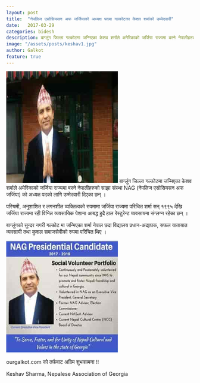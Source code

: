 ```yaml
---
layout: post
title:  "नेपलिज एसोसियसन अफ जर्जियाको अध्यक्ष पदमा गल्कोटका केशव शर्माको उम्मेदवारी"
date:   2017-03-29 
categories: bidesh
description: बाग्लुंग जिल्ला गल्कोटमा जन्मिएका केशव शर्माले अमेरिकाको जर्जिया राज्यमा बस्ने नेपालीहरुको साझा संस्था NAG (नेपलिज एसोसियसन अफ जर्जिया) को अध्यक्ष पदको लागि उम्मेदवारी दिएका छन् । ...| Galkot News, Khabar, Information
image: "/assets/posts/keshav1.jpg"
author: Galkot
feature: true
---
```


<img src="/assets/posts/keshav2.jpg" alt="keshav sharma, Nepalese Association Georgia">
बाग्लुंग जिल्ला गल्कोटमा जन्मिएका केशव शर्माले अमेरिकाको जर्जिया राज्यमा बस्ने नेपालीहरुको साझा संस्था NAG (नेपलिज एसोसियसन अफ जर्जिया) को अध्यक्ष पदको लागि उम्मेदवारी दिएका छन् ।

परिश्रमी, अनुशाशित र लगनशील व्यक्तित्वको रुपमामा जर्जिया राज्यमा परिचित  शर्मा सन् १९९५ देखि जर्जिया राज्यमा रही विभिन्न व्यवसायिक पेशामा आबद्ध हुदै हाल रेस्टुरेन्ट व्यवसायमा संग्लग्न रहेका छन् ।

बाग्लुंगको सुन्दर नगरी गल्कोट मा जन्मिएका शर्मा नेपाल छदा विद्यालय  प्रधान-अद्यापक, सफल यातायात व्यवसायी तथा कुशल  समाजसेवीको रुपमा परिचित थिए ।

<img src="/assets/posts/keshav1.jpg" alt="keshav sharma, Nepalese Association Georgia">

ourgalkot.com को तर्फबाट अग्रिम शुभकामना !!

Keshav Sharma, Nepalese Association of Georgia